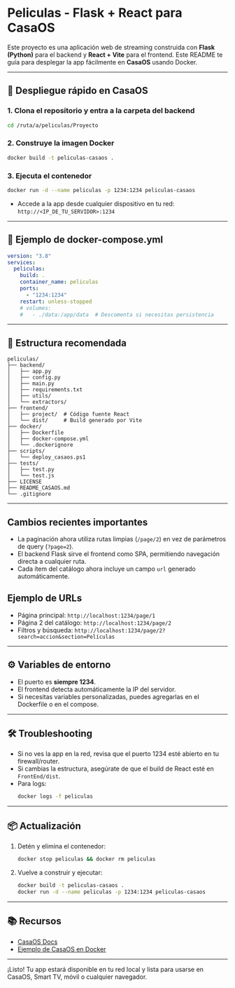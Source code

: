 # Peliculas - Flask + React para CasaOS

Este proyecto es una aplicación web de streaming construida con **Flask (Python)** para el backend y **React + Vite** para el frontend. Este README te guía para desplegar la app fácilmente en **CasaOS** usando Docker.

---

## 🚀 Despliegue rápido en CasaOS

### 1. Clona el repositorio y entra a la carpeta del backend
```bash
cd /ruta/a/peliculas/Proyecto
```

### 2. Construye la imagen Docker
```bash
docker build -t peliculas-casaos .
```

### 3. Ejecuta el contenedor
```bash
docker run -d --name peliculas -p 1234:1234 peliculas-casaos
```

- Accede a la app desde cualquier dispositivo en tu red:  
  `http://<IP_DE_TU_SERVIDOR>:1234`

---

## 🐳 Ejemplo de docker-compose.yml

```yaml
version: "3.8"
services:
  peliculas:
    build: .
    container_name: peliculas
    ports:
      - "1234:1234"
    restart: unless-stopped
    # volumes:
    #   - ./data:/app/data  # Descomenta si necesitas persistencia
```

---

## 📁 Estructura recomendada

```
peliculas/
├── backend/
│   ├── app.py
│   ├── config.py
│   ├── main.py
│   ├── requirements.txt
│   ├── utils/
│   └── extractors/
├── frontend/
│   ├── project/  # Código fuente React
│   └── dist/     # Build generado por Vite
├── docker/
│   ├── Dockerfile
│   ├── docker-compose.yml
│   └── .dockerignore
├── scripts/
│   └── deploy_casaos.ps1
├── tests/
│   ├── test.py
│   └── test.js
├── LICENSE
├── README_CASAOS.md
└── .gitignore
```

---

## Cambios recientes importantes

- La paginación ahora utiliza rutas limpias (`/page/2`) en vez de parámetros de query (`?page=2`).
- El backend Flask sirve el frontend como SPA, permitiendo navegación directa a cualquier ruta.
- Cada ítem del catálogo ahora incluye un campo `url` generado automáticamente.

## Ejemplo de URLs

- Página principal: `http://localhost:1234/page/1`
- Página 2 del catálogo: `http://localhost:1234/page/2`
- Filtros y búsqueda: `http://localhost:1234/page/2?search=accion&section=Películas`

---

## ⚙️ Variables de entorno
- El puerto es **siempre 1234**.
- El frontend detecta automáticamente la IP del servidor.
- Si necesitas variables personalizadas, puedes agregarlas en el Dockerfile o en el compose.

---

## 🛠️ Troubleshooting
- Si no ves la app en la red, revisa que el puerto 1234 esté abierto en tu firewall/router.
- Si cambias la estructura, asegúrate de que el build de React esté en `FrontEnd/dist`.
- Para logs:
  ```bash
  docker logs -f peliculas
  ```

---

## 📦 Actualización
1. Detén y elimina el contenedor:
   ```bash
   docker stop peliculas && docker rm peliculas
   ```
2. Vuelve a construir y ejecutar:
   ```bash
   docker build -t peliculas-casaos .
   docker run -d --name peliculas -p 1234:1234 peliculas-casaos
   ```

---

## 📚 Recursos
- [CasaOS Docs](https://docs.casaos.io/)
- [Ejemplo de CasaOS en Docker](https://github.com/dockur/casa)

---

¡Listo! Tu app estará disponible en tu red local y lista para usarse en CasaOS, Smart TV, móvil o cualquier navegador. 